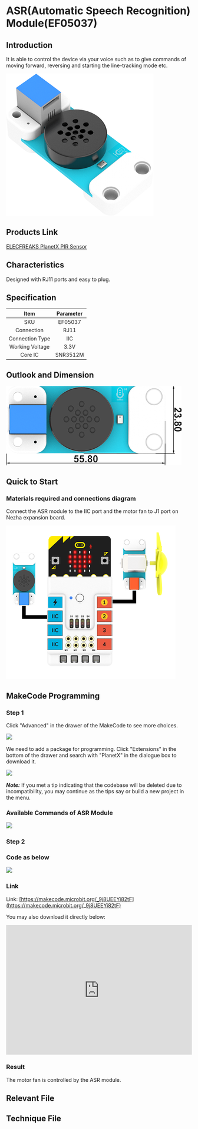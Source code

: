 # ASR(Automatic Speech Recognition) Module(EF05037)

## Introduction

It is able to control the device via your voice such as to give commands of  moving forward, reversing and starting the line-tracking mode etc.

![](./images/05037_01.png)

## Products Link

[ELECFREAKS PlanetX PIR Sensor](https://www.elecfreaks.com/planetx-pir.html)


## Characteristics

 Designed with RJ11 ports and easy to plug.

## Specification


Item | Parameter 
:-: | :-: 
SKU|EF05037
Connection|RJ11
Connection Type|IIC
Working Voltage|3.3V
Core IC|SNR3512M


## Outlook and Dimension



![](./images/05037_02.png)


## Quick to Start


### Materials required and connections diagram 

 Connect the ASR module to the IIC port and the motor fan to J1 port on Nezha expansion board. 


![](./images/05037_03.png)



## MakeCode Programming


### Step 1
Click "Advanced" in the drawer of the MakeCode to see more choices.

![](./images/05001_04.png)

We need to add a package for programming. Click "Extensions" in the bottom of the drawer and search with "PlanetX" in the dialogue box to download it. 

![](./images/05001_05.png)

***Note:*** If you met a tip indicating that the codebase will be deleted due to incompatibility, you may continue as the tips say or build a new project in the menu. 

### Available Commands of ASR Module

![](./images/05037_05.png)

### Step 2
### Code as below

![](./images/05037_06.png)


### Link
Link: [https://makecode.microbit.org/_9j8UEEYi82tF](https://makecode.microbit.org/_9j8UEEYi82tF)

You may also download it directly below:

<div style="position:relative;height:0;padding-bottom:70%;overflow:hidden;"><iframe style="position:absolute;top:0;left:0;width:100%;height:100%;" src="https://makecode.microbit.org/#pub:_9j8UEEYi82tF" frameborder="0" sandbox="allow-popups allow-forms allow-scripts allow-same-origin"></iframe></div>  


### Result
 The motor fan is controlled by the ASR module.


## Relevant File


## Technique File

